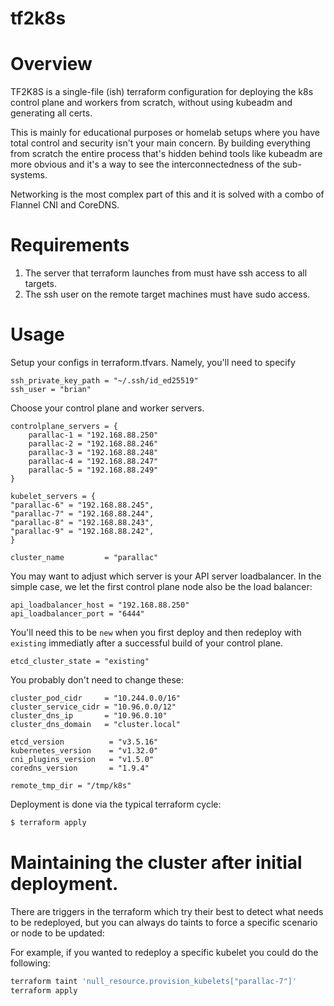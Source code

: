# tf2k8s

# Overview

TF2K8S is a single-file (ish) terraform configuration for deploying the k8s control plane and workers from scratch, without using kubeadm and generating all certs.

This is mainly for educational purposes or homelab setups where you have total control and security isn't your main concern.  By building everything from scratch the entire process that's hidden behind tools like kubeadm are more obvious and it's a way to see the interconnectedness of the sub-systems.

Networking is the most complex part of this and it is solved with a combo of Flannel CNI and CoreDNS.

# Requirements

1. The server that terraform launches from must have ssh access to all targets.
2. The ssh user on the remote target machines must have sudo access.

# Usage

Setup your configs in terraform.tfvars.  Namely, you'll need to specify

```
ssh_private_key_path = "~/.ssh/id_ed25519"
ssh_user = "brian"
```

Choose your control plane and worker servers.

```
controlplane_servers = {
    parallac-1 = "192.168.88.250"
    parallac-2 = "192.168.88.246"
    parallac-3 = "192.168.88.248"
    parallac-4 = "192.168.88.247"
    parallac-5 = "192.168.88.249"
}

kubelet_servers = {
"parallac-6" = "192.168.88.245",
"parallac-7" = "192.168.88.244",
"parallac-8" = "192.168.88.243",
"parallac-9" = "192.168.88.242",
}

cluster_name         = "parallac"
```

You may want to adjust which server is your API server loadbalancer.  In the simple case, we let the first control plane node also be the load balancer:

```
api_loadbalancer_host = "192.168.88.250"
api_loadbalancer_port = "6444"
```

You'll need this to be `new` when you first deploy and then redeploy with `existing` immediatly after a successful build of your control plane.

```
etcd_cluster_state = "existing"
```

You probably don't need to change these:

```
cluster_pod_cidr     = "10.244.0.0/16"
cluster_service_cidr = "10.96.0.0/12"
cluster_dns_ip       = "10.96.0.10"
cluster_dns_domain   = "cluster.local"

etcd_version          = "v3.5.16"
kubernetes_version    = "v1.32.0"
cni_plugins_version   = "v1.5.0"
coredns_version       = "1.9.4"

remote_tmp_dir = "/tmp/k8s"

```

Deployment is done via the typical terraform cycle:


```bash
$ terraform apply
```

# Maintaining the cluster after initial deployment.

There are triggers in the terraform which try their best to detect what needs to be redeployed, but you can always do taints to force a specific scenario or node to be updated:

For example, if you wanted to redeploy a specific kubelet you could do the following:

```bash
terraform taint 'null_resource.provision_kubelets["parallac-7"]'
terraform apply
```


